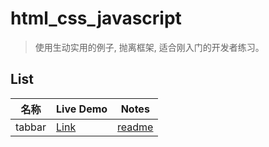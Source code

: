 # html_css_javascript

> 使用生动实用的例子, 抛离框架, 适合刚入门的开发者练习。    

## List

| 名称     | Live Demo                                                     | Notes        |
| ------ | ------------------------------------------------------------- | ------------ |
| tabbar | [Link](https://cirolee.github.io/html_css_javascript/tabbar/) | [readme](./tabbar/README.md) |